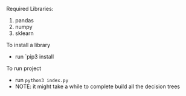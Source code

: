 Required Libraries:
1. pandas
2. numpy
3. sklearn

To install a library
- run `pip3 install <lilb>

To run project
- run `python3 index.py`
- NOTE: it might take a while to complete build all the decision trees 
